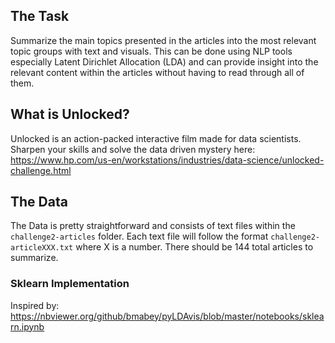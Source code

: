 ## The Task

Summarize the main topics presented in the articles into the most relevant topic groups with text and visuals. This can be done using NLP tools especially Latent Dirichlet Allocation (LDA) and can provide insight into the relevant content within the articles without having to read through all of them.

## What is Unlocked?
Unlocked is an action-packed interactive film made for data scientists. Sharpen your skills and solve the data driven mystery here: https://www.hp.com/us-en/workstations/industries/data-science/unlocked-challenge.html

## The Data

The Data is pretty straightforward and consists of text files within the `challenge2-articles` folder. Each text file will follow the format `challenge2-articleXXX.txt` where X is a number. There should be 144 total articles to summarize.


### Sklearn Implementation
Inspired by: https://nbviewer.org/github/bmabey/pyLDAvis/blob/master/notebooks/sklearn.ipynb
